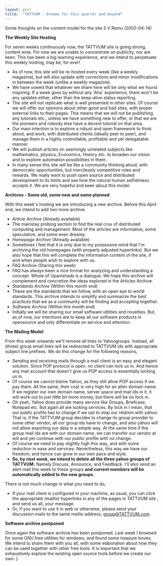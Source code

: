```yaml
---
layout: post
title:  "TATTVUM - Dreams for this quarter and beyond"
---
```


Some thoughts on the content model for the site
*S V Ramu (2002-04-14)*

**The Weekly Site Hosting**

For seven weeks continuously now, the TATTVUM site is going strong, content wise. For now we are unable to concentrate on publicity, nor are keen. This has been a big learning experience, and we intend to perpetuate this weekly hosting, may be, for ever!

*   As of now, this site will be re-hosted every week (like a weekly magazine), but will also update with corrections and minor modifications in between the week (unlike a weekly magazine).
*   We have vowed that whatever we share here will be only what we found inspiring. If a week goes by without any 'Aha' experience, there won't be any updates either, other than the keep-alive status reporting.
*   The site will not replicate what is well presented in other sites. Of course we will offer our opinions about other good and bad sites, with proper external links to their pages. This means that we will not be publishing any tutorials etc., unless we have something new to offer, or that we are the pioneers and nobody else have a decent tutorial on that area.
*   Our main intention is to explore a robust and open framework to think about, and work, with distributed clients (ideally peer to peer), and manage them in a highly controllable, profitable and yet delegatable manner.
*   We will publish articles on seemingly unrelated subjects like mathematics, physics, Economics, History etc. to broaden our vision and to explore automation possibilities in them.
*   In many sense this site will be like a community thinking aloud; with democratic opportunities, but mercilessly competitive roles and rewards. We really want to push open source and distributed development to its limits and see how the natural human selfishness accepts it. We are very hopeful and keen about this model.

**Archives - Some old, some new and some planned**

With this week's hosting we are introducing a new archive. Before this April end, we intend to add two more archive.

*   *Article Archive* (Already available)
*   The mainstay probing section to find the real crux of distributed computing and management. Most of the articles are informative, some speculative, and some even dreamy.
*   *Homepage Archive* (Already available)
*   Sometimes I feel that it is only due to my possessive mind that I'm archiving the old homepages (with properly adjusted hyperlinks). But we also hope that this will complete the information content of the site, if and when people wish to explore with us.
*   *FAQ Archive* (Staring this week)
*   FAQ has always been a nice format for analyzing and understanding a concept. Whole of Upanishads is a dialogue. We hope this archive will complement and concretize the ideas explored in the Articles Archive.
*   *Standards Archive* (Within this month end)
*   These are the standards that we follow, with an open eye to world standards. This archive intends to simplify and summarize the best practices that we as a community will be finding and accepting together.
*   *Software Archive* (Within this month end)
*   Initially we will be sharing our small software utilities and novelties. But, as of now, our intentions are to keep all our software products in opensource and only differentiate on service and attention.

**The Mailing Model**

From this week onwards we'll remove all links to Yahoogroups. Instead, all (three) group email links will be redirected to TATTVUM ids with appropriate subject line prefixes. We do this change for the following reasons,

*   Sending and receiving mails through a mail client is an easy and elegant solution. Since POP protocol is open, no client can lock us in. And hence any mail account that doesn't give us POP access is essentially locking us in.
*   Of course we cannot blame Yahoo, as they still allow POP access if we pay them. All the same, their cost is very high for an alien domain name. If we register our own domain name, server space and mail ids in it, it will work out to just little bit more money, but there will be no lock in.
*   Oh yeah, Yahoo does provide many service like Groups, Briefcase, Notepad etc. But again all are locking services. By lock in I mean, that our public profile has to change if we opt to stop our relation with yahoo. That is, if the TATTVUM group decides to change its group provider to some other vendor, all our group ids have to change, and also yahoo will not allow exporting our data in a simple way. At the same time if the group mail ids are with our domain name, we can transfer our vendor at will and yet continue with our public profile with no change.
*   Of course we need to pay slightly high this way, and with some reduction in ease and services. Nevertheless, this way we have our freedom, and hence can grow in our own pace and style.
*   **So, by next week, we intend to delete all the three yahoo groups of TATTVUM.** Namely Discuss, Announce, and Feedback. I'll also send an alert mail this week to these groups **and current members will be automatically added to the new groups.**

There is not much change in what you need to do,

*   If your mail client is configured in your machine, as usual, you can click the appropriate (mailto) hyperlinks in any of the pages in TATTVUM site , and send us all, your message.
*   Or, if you want to use it in web or otherwise, please send your discussion mails to the same mailto address, [group@TATTVUM.com](mailto:group@TATTVUM.com).

**Software archive postponed**

Once again the software archive has been postponed. Last week I browsed for some GNU free utilities for windows, and found some treasure troves. We intend to share them with you all, with some elaboration about how they can be used together with other free tools. It is important that we exhaustively explore the existing open source tools before we create our own.
}
